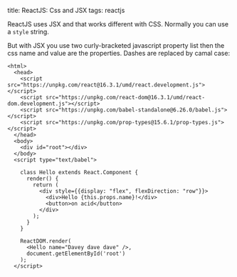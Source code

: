 title: ReactJS: Css and JSX
tags: reactjs

ReactJS uses JSX and that works different with CSS. Normally you can use a `style` string. 

But with JSX you use two curly-bracketed javascript property list then the css name and value are the properties. Dashes are replaced by camal case:

```
<html>
  <head>
    <script src="https://unpkg.com/react@16.3.1/umd/react.development.js"></script>
    <script src="https://unpkg.com/react-dom@16.3.1/umd/react-dom.development.js"></script>
    <script src="https://unpkg.com/babel-standalone@6.26.0/babel.js"></script>
    <script src="https://unpkg.com/prop-types@15.6.1/prop-types.js"></script>
  </head>
  <body>
    <div id="root"></div>
  </body>
  <script type="text/babel">

    class Hello extends React.Component {
      render() {
        return (
          <div style={{display: "flex", flexDirection: "row"}}>
            <div>Hello {this.props.name}!</div>
            <button>on acid</button>
          </div>
        );
      }
    }

    ReactDOM.render(
      <Hello name="Davey dave dave" />,
      document.getElementById('root')
    );  
  </script>
```
